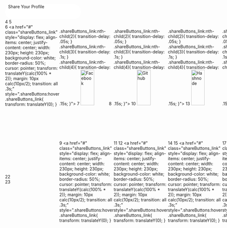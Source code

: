 <div class="container1" style="display: "flex"; width: "100vw"; height: "50vh"; background-color: "#F0F5"; justify-content: center; align-items: center;">
                    <div class="shareButtons" style="position: relative; width: 230px; height: 50px; background-color: white; padding: 0 10px; border-radius: 25px; overflow: hidden;" style=".shareButtons:hover .shareButtons_overlay{
          background-color: var(--color-overlay);
}

.shareButtons:hover .shareButtons_link{
          transform: translateY(0);
}">
3
                        <div class="shareButtons_text" style="position: absolute; top: 0; bottom: 0; right: 0; left: 0; font-family: Helvetica sans-serif; color: grey; display: flex; align-items: center; justify-content: center;">Share Your Profile</div>
4
                        <div class="shareButtons_overlay" style="position: absolute; top: 0; bottom: 0; right: 0; left: 0; background-color: transparent; transition: all .3s;"></div>
5
                        <div class="shareButtons_links" style="position: relative; display: flex;">
6
                            <a href="#" class="shareButtons_link" style="display: flex; align-items: center; justify-content: center; width: 230px; height: 230px; background-color: white; border-radius: 50%; cursor: pointer; transform: translateY(calc(100% * 2)); margin: 10px calc(10px/2); transition: all .3s;" style=".shareButtons:hover .shareButtons_link{
          transform: translateY(0);
}

.shareButtons_link:nth-child(2){
          transition-delay: .05s;
}
.shareButtons_link:nth-child(3){
          transition-delay: .1s;
}
.shareButtons_link:nth-child(4){
          transition-delay: .15s;
}">
7
                                <img src="images/facebook-svgrepo-com.svg" alt="Facebook" style="width: 50%; height: 50%;">
8
                            </a>
9
                            <a href="#" class="shareButtons_link" style="display: flex; align-items: center; justify-content: center; width: 230px; height: 230px; background-color: white; border-radius: 50%; cursor: pointer; transform: translateY(calc(100% * 2)); margin: 10px calc(10px/2); transition: all .3s;" style=".shareButtons:hover .shareButtons_link{
          transform: translateY(0);
}

.shareButtons_link:nth-child(2){
          transition-delay: .05s;
}
.shareButtons_link:nth-child(3){
          transition-delay: .1s;
}
.shareButtons_link:nth-child(4){
          transition-delay: .15s;
}">
10
                                <img src="images/github-svgrepo-com.svg" alt="Github" style="width: 50%; height: 50%;">
11
                            </a>
12
                            <a href="#" class="shareButtons_link" style="display: flex; align-items: center; justify-content: center; width: 230px; height: 230px; background-color: white; border-radius: 50%; cursor: pointer; transform: translateY(calc(100% * 2)); margin: 10px calc(10px/2); transition: all .3s;" style=".shareButtons:hover .shareButtons_link{
          transform: translateY(0);
}

.shareButtons_link:nth-child(2){
          transition-delay: .05s;
}
.shareButtons_link:nth-child(3){
          transition-delay: .1s;
}
.shareButtons_link:nth-child(4){
          transition-delay: .15s;
}">
13
                                <img src="images/hashnode-icon-svgrepo-com.svg" alt="Hashnode" style="width: 50%; height: 50%;">
14
                            </a>
15
                            <a href="#" class="shareButtons_link" style="display: flex; align-items: center; justify-content: center; width: 230px; height: 230px; background-color: white; border-radius: 50%; cursor: pointer; transform: translateY(calc(100% * 2)); margin: 10px calc(10px/2); transition: all .3s;" style=".shareButtons:hover .shareButtons_link{
          transform: translateY(0);
}

.shareButtons_link:nth-child(2){
          transition-delay: .05s;
}
.shareButtons_link:nth-child(3){
          transition-delay: .1s;
}
.shareButtons_link:nth-child(4){
          transition-delay: .15s;
}">
16
                                <img src="images/instagram-svgrepo-com.svg" alt="Instagram" style="width: 50%; height: 50%;">
17
                            </a>
18
                            <a href="#" class="shareButtons_link" style="display: flex; align-items: center; justify-content: center; width: 230px; height: 230px; background-color: white; border-radius: 50%; cursor: pointer; transform: translateY(calc(100% * 2)); margin: 10px calc(10px/2); transition: all .3s;" style=".shareButtons:hover .shareButtons_link{
          transform: translateY(0);
}

.shareButtons_link:nth-child(2){
          transition-delay: .05s;
}
.shareButtons_link:nth-child(3){
          transition-delay: .1s;
}
.shareButtons_link:nth-child(4){
          transition-delay: .15s;
}">
19
                                <img src="images/twitter-svgrepo-com.svg" alt="Twitter" style="width: 50%; height: 50%;">
20
                            </a>
21
                        </div>
22
                    </div>
23
          </div>
</div>
